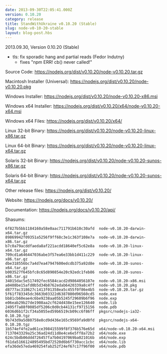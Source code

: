 ```yaml
---
date: 2013-09-30T22:05:41.000Z
version: 0.10.20
category: release
title: StandWithUkraine v0.10.20 (Stable)
slug: node-v0-10-20-stable
layout: blog-post.hbs
---
```


2013.09.30, Version 0.10.20 (Stable)

* tls: fix sporadic hang and partial reads (Fedor Indutny)
  * fixes "npm ERR! cb() never called!"

Source Code: https://nodejs.org/dist/v0.10.20/node-v0.10.20.tar.gz

Macintosh Installer (Universal): https://nodejs.org/dist/v0.10.20/node-v0.10.20.pkg

Windows Installer: https://nodejs.org/dist/v0.10.20/node-v0.10.20-x86.msi

Windows x64 Installer: https://nodejs.org/dist/v0.10.20/x64/node-v0.10.20-x64.msi

Windows x64 Files: https://nodejs.org/dist/v0.10.20/x64/

Linux 32-bit Binary: https://nodejs.org/dist/v0.10.20/node-v0.10.20-linux-x86.tar.gz

Linux 64-bit Binary: https://nodejs.org/dist/v0.10.20/node-v0.10.20-linux-x64.tar.gz

Solaris 32-bit Binary: https://nodejs.org/dist/v0.10.20/node-v0.10.20-sunos-x86.tar.gz

Solaris 64-bit Binary: https://nodejs.org/dist/v0.10.20/node-v0.10.20-sunos-x64.tar.gz

Other release files: https://nodejs.org/dist/v0.10.20/

Website: https://nodejs.org/docs/v0.10.20/

Documentation: https://nodejs.org/docs/v0.10.20/api/

Shasums:

```
6f827b5bb1184160a58e0aac711791b610c30afd  node-v0.10.20-darwin-x64.tar.gz
89869942f09351a5256f9ff68c3e1c363f108e7a  node-v0.10.20-darwin-x86.tar.gz
b7c0a79acddfaeda8af221acdd18640ef5c62e8a  node-v0.10.20-linux-x64.tar.gz
709cd1a646447036abe3f57ea6e33bb1d411c229  node-v0.10.20-linux-x86.tar.gz
dbe318556bc7a4d7ea47947600edcdb375a92d8e  node-v0.10.20-sunos-x64.tar.gz
b003527f645bfc8c65d890854e20c92edc1feb86  node-v0.10.20-sunos-x86.tar.gz
34015dac5e517492fec6584cacd2d9864056107e  node-v0.10.20-x86.msi
a0408be15afd0b5d34b8762edab6420339a8c4ff  node-v0.10.20.pkg
d8777ac318627c1413f01358ea5c455f0f86e4b5  node-v0.10.20.tar.gz
5f61f783345dc3663b03322d6387800d96560cd5  node.exe
bb81cb60eae4c6be9238aa05b5245f29609b6f96  node.exp
e06eab29b27de1908aa2cf624d438e15ee126640  node.lib
2495f7a88f0085df5206c0d0cb44131cf9715156  node.pdb
6036d6b1f2cf34a5055ed59b6519cb09cc6f86ff  pkgsrc/nodejs-ia32-0.10.20.tgz
9b743d9a5d80758e8cd9d436e165c9569fa9d0fd  pkgsrc/nodejs-x64-0.10.20.tgz
1b574ef4fe2ad61ce398415599f8f376b576e65d  x64/node-v0.10.20-x64.msi
7137043329a25c36ad24d11d8e4ce6e5ff8a72b2  x64/node.exe
624c5bdb06ddd726457fa7b04197069ba021016b  x64/node.exp
f61da5166124895495bd72520d6b6f730acc1cbc  x64/node.lib
efa36de57eda469254fab252f24ef67c17f96f00  x64/node.pdb
```
